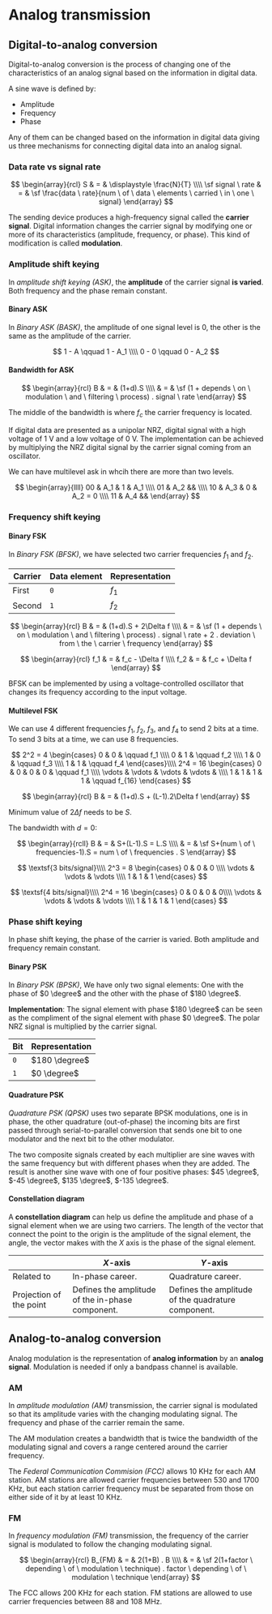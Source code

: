 # Analog transmission

## Digital-to-analog conversion

Digital-to-analog conversion is the process of changing one of the
characteristics of an analog signal based on the information in digital data.

A sine wave is defined by:

- Amplitude
- Frequency
- Phase

Any of them can be changed based on the information in digital data giving us
three mechanisms for connecting digital data into an analog signal.

### Data rate vs signal rate

$$
\begin{array}{rcl}
  S & = & \displaystyle \frac{N}{T} \\\\
  \sf signal \ rate & = & \sf \frac{data \ rate}{num \ of \ data \ elements \ carried \ in \ one \ signal}
\end{array}
$$

The sending device produces a high-frequency signal called the **carrier
signal**. Digital information changes the carrier signal by modifying one or
more of its characteristics (amplitude, frequency, or phase). This kind of
modification is called **modulation**.

### Amplitude shift keying

In *amplitude shift keying (ASK)*, the **amplitude** of the carrier signal **is
varied**. Both frequency and the phase remain constant.

#### Binary ASK

In *Binary ASK (BASK)*, the amplitude of one signal level is $0$, the other is
the same as the amplitude of the carrier.

$$
  1 - A \qquad 1 - A_1 \\\\
  0 - 0 \qquad 0 - A_2
$$

#### Bandwidth for ASK

$$
\begin{array}{rcl}
  B & = & (1+d).S \\\\
  & = & \sf (1 + depends \ on \ modulation \ and \ filtering \ process) . signal \ rate
\end{array}
$$

The middle of the bandwidth is where $f_c$ the carrier frequency is located.

If digital data are presented as a unipolar NRZ, digital signal with a high
voltage of $1$ V and a low voltage of $0$ V. The implementation can be achieved
by multiplying the NRZ digital signal by the carrier signal coming from an
oscillator.

We can have multilevel ask in whcih there are more than two levels.

$$
\begin{array}{llll}
  00 & A_1 & 1 & A_1 \\\\
  01 & A_2 && \\\\
  10 & A_3 & 0 & A_2 = 0 \\\\
  11 & A_4 &&
\end{array}
$$

### Frequency shift keying

#### Binary FSK

In *Binary FSK (BFSK)*, we have selected two carrier frequencies $f_1$
and $f_2$.

| Carrier | Data element | Representation |
| --- | --- | --- |
| First | `0` | $f_1$ |
| Second | `1` | $f_2$ |

$$
\begin{array}{rcl}
  B & = & (1+d).S + 2\Delta f \\\\
  & = & \sf (1 + depends \ on \ modulation \ and \ filtering \ process) . signal \ rate + 2 . deviation \ from \ the \ carrier \ frequency
\end{array}
$$

$$
\begin{array}{rcl}
  f_1 & = & f_c - \Delta f \\\\
  f_2 & = & f_c + \Delta f
\end{array}
$$

BFSK can be implemented by using a voltage-controlled oscillator that changes
its frequency according to the input voltage.

#### Multilevel FSK

We can use 4 different frequencies $f_1$, $f_2$, $f_3$, and $f_4$ to send 2 bits
at a time. To send 3 bits at a time, we can use 8 frequencies.

$$
2^2 = 4 \begin{cases}
   0 & 0 & \qquad f_1 \\\\
   0 & 1 & \qquad f_2 \\\\
   1 & 0 & \qquad f_3 \\\\
   1 & 1 & \qquad f_4
\end{cases}\\\\
2^4 = 16 \begin{cases}
   0 & 0 & 0 & 0 & \qquad f_1 \\\\
   \vdots & \vdots & \vdots & \vdots & \\\\
   1 & 1 & 1 & 1 & \qquad f_{16}
\end{cases}
$$

$$
\begin{array}{rcl}
  B & = & (1+d).S + (L-1).2\Delta f
\end{array}
$$

Minimum value of $2\Delta f$ needs to be $S$.

The bandwidth with $d=0$:

$$
\begin{array}{rcll}
  B & = & S+(L-1).S = L.S \\\\
  & = & \sf S+(num \ of \ frequencies-1).S = num \ of \ frequencies . S
\end{array}
$$

$$
\textsf{3 bits/signal}\\\\
2^3 = 8 \begin{cases}
   0 & 0 & 0 \\\\
   \vdots & \vdots & \vdots \\\\
   1 & 1 & 1
\end{cases}
$$

$$
\textsf{4 bits/signal}\\\\
2^4 = 16 \begin{cases}
   0 & 0 & 0 & 0\\\\
   \vdots & \vdots & \vdots & \vdots \\\\
   1 & 1 & 1 & 1
\end{cases}
$$

### Phase shift keying

In phase shift keying, the phase of the carrier is varied. Both amplitude and
frequency remain constant.

#### Binary PSK

In *Binary PSK (BPSK)*, We have only two signal elements: One with the phase
of $0 \degree$ and the other with the phase of $180 \degree$.

**Implementation**: The signal element with phase $180 \degree$ can be seen as
the compliment of the signal element with phase $0 \degree$. The polar NRZ
signal is multiplied by the carrier signal.

| Bit | Representation |
| --- | --- |
| `0` | $180 \degree$ |
| `1` | $0 \degree$ |

#### Quadrature PSK

*Quadrature PSK (QPSK)* uses two separate BPSK modulations, one is in phase, the
other quadrature (out-of-phase) the incoming bits are first passed through
serial-to-parallel conversion that sends one bit to one modulator and the next
bit to the other modulator.

The two composite signals created by each multiplier are sine waves with the
same frequency but with different phases when they are added. The result is
another sine wave with one of four positive phases: $45 \degree$, $-45 \degree$,
$135 \degree$, $-135 \degree$.

#### Constellation diagram

A **constellation diagram** can help us define the amplitude and phase of a
signal element when we are using two carriers. The length of the vector that
connect the point to the origin is the amplitude of the signal element, the
angle, the vector makes with the $X$ axis is the phase of the signal element.

| | $X$-axis | $Y$-axis |
| --- | --- | --- |
| Related to | In-phase career. | Quadrature career. |
| Projection of the point | Defines the amplitude of the in-phase component. | Defines the amplitude of the quadrature component. |

## Analog-to-analog conversion

Analog modulation is the representation of **analog information** by an **analog
signal**. Modulation is needed if only a bandpass channel is available.

### AM

In *amplitude modulation (AM)* transmission, the carrier signal is modulated so
that its amplitude varies with the changing modulating signal. The frequency and
phase of the carrier remain the same.

The AM modulation creates a bandwidth that is twice the bandwidth of the
modulating signal and covers a range centered around the carrier frequency.

The *Federal Communication Commision (FCC)* allows $10$ KHz for each AM station.
AM stations are allowed carrier frequencies between $530$ and $1700$ KHz, but
each station carrier frequency must be separated from those on either side of it
by at least $10$ KHz.

### FM

In *frequency modulation (FM)* transmission, the frequency of the carrier signal
is modulated to follow the changing modulating signal.

$$
\begin{array}{rcl}
  B_{FM} & = & 2(1+B) . B \\\\
  & = & \sf 2(1+factor \ depending \ of \ modulation \ technique) . factor \ depending \ of \ modulation \ technique
\end{array}
$$

The FCC allows $200$ KHz for each station. FM stations are allowed to use
carrier frequencies between $88$ and $108$ MHz.
